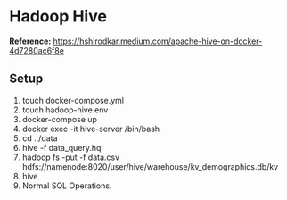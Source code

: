 # Hadoop Hive
**Reference:** https://hshirodkar.medium.com/apache-hive-on-docker-4d7280ac6f8e


## Setup
1. touch docker-compose.yml
2. touch hadoop-hive.env
3. docker-compose up
4. docker exec -it hive-server /bin/bash
5. cd ../data
6. hive -f data_query.hql
7. hadoop fs -put -f data.csv hdfs://namenode:8020/user/hive/warehouse/kv_demographics.db/kv
8. hive
9. Normal SQL Operations.
